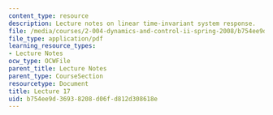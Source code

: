 ```yaml
---
content_type: resource
description: Lecture notes on linear time-invariant system response.
file: /media/courses/2-004-dynamics-and-control-ii-spring-2008/b754ee9d36938208d06fd812d308618e_lecture_17.pdf
file_type: application/pdf
learning_resource_types:
- Lecture Notes
ocw_type: OCWFile
parent_title: Lecture Notes
parent_type: CourseSection
resourcetype: Document
title: Lecture 17
uid: b754ee9d-3693-8208-d06f-d812d308618e
---
```

